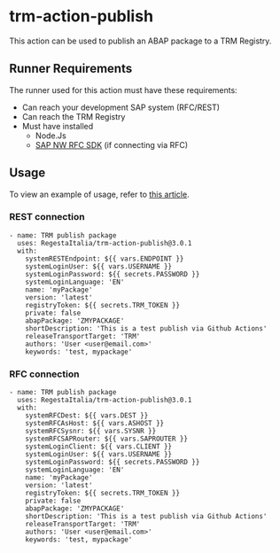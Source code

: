 # trm-action-publish

This action can be used to publish an ABAP package to a TRM Registry.

## Runner Requirements

The runner used for this action must have these requirements:
- Can reach your development SAP system (RFC/REST)
- Can reach the TRM Registry
- Must have installed
    - Node.Js
    - [SAP NW RFC SDK](https://docs.trmregistry.com/#/client/docs/setup?id=sap-nw-rfc-sdk) (if connecting via RFC)

## Usage

To view an example of usage, refer to [this article](https://docs.trmregistry.com/#/client/docs/examples/githubActions).

### REST connection

```
- name: TRM publish package
  uses: RegestaItalia/trm-action-publish@3.0.1
  with:
    systemRESTEndpoint: ${{ vars.ENDPOINT }}
    systemLoginUser: ${{ vars.USERNAME }}
    systemLoginPassword: ${{ secrets.PASSWORD }}
    systemLoginLanguage: 'EN'
    name: 'myPackage'
    version: 'latest'
    registryToken: ${{ secrets.TRM_TOKEN }}
    private: false
    abapPackage: 'ZMYPACKAGE'
    shortDescription: 'This is a test publish via Github Actions'
    releaseTransportTarget: 'TRM'
    authors: 'User <user@email.com>'
    keywords: 'test, mypackage'
```

### RFC connection

```
- name: TRM publish package
  uses: RegestaItalia/trm-action-publish@3.0.1
  with:
    systemRFCDest: ${{ vars.DEST }}
    systemRFCAsHost: ${{ vars.ASHOST }}
    systemRFCSysnr: ${{ vars.SYSNR }}
    systemRFCSAPRouter: ${{ vars.SAPROUTER }}
    systemLoginClient: ${{ vars.CLIENT }}
    systemLoginUser: ${{ vars.USERNAME }}
    systemLoginPassword: ${{ secrets.PASSWORD }}
    systemLoginLanguage: 'EN'
    name: 'myPackage'
    version: 'latest'
    registryToken: ${{ secrets.TRM_TOKEN }}
    private: false
    abapPackage: 'ZMYPACKAGE'
    shortDescription: 'This is a test publish via Github Actions'
    releaseTransportTarget: 'TRM'
    authors: 'User <user@email.com>'
    keywords: 'test, mypackage'
```